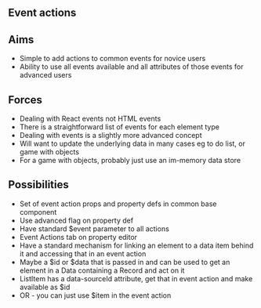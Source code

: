 Event actions
-------------

Aims
----

- Simple to add actions to common events for novice users
- Ability to use all events available and all attributes of those events for advanced users

Forces
------

- Dealing with React events not HTML events
- There is a straightforward list of events for each element type
- Dealing with events is a slightly more advanced concept
- Will want to update the underlying data in many cases eg to do list, or game with objects
- For a game with objects, probably just use an im-memory data store

Possibilities
-------------

- Set of event action props and property defs in common base component
- Use advanced flag on property def
- Have standard $event parameter to all actions
- Event Actions tab on property editor
- Have a standard mechanism for linking an element to a data item behind it and accessing that in an event action
- Maybe a $id or $data that is passed in and can be used to get an element in a Data containing a Record and act on it
- ListItem has a data-sourceId attribute, get that in event action and make available as $id
- OR - you can just use $item in the event action
